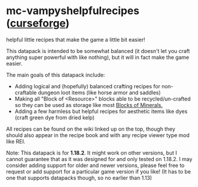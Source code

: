 # mc-vampyshelpfulrecipes (<a href="https://www.curseforge.com/minecraft/mc-addons/vampys-helpful-recipes">curseforge</a>)
<p>helpful little recipes that make the game a little bit easier!</p>

<p>This datapack is intended to be somewhat balanced (it doesn't let you craft anything super powerful with like nothing), but it will in fact make the game easier.</p>

<p>The main goals of this datapack include:</p>
<ul>
<li>Adding logical and (hopefully) balanced crafting recipes for non-craftable dungeon loot items (like horse armor and saddles)</li>
<li>Making all "Block of &lt;Resource&gt;" blocks able to be recycled/un-crafted so they can be used as storage like most <a href="https://minecraft.fandom.com/wiki/Block_of_Mineral">Blocks of Minerals.</a></li>
<li>Adding a few harmless but helpful recipes for aesthetic items like dyes (craft green dye from dried kelp)</li>
</ul>

<p>All recipes can be found on the wiki linked up on the top, though they should also appear in the recipe book and with any recipe viewer type mod like REI.</p>

<p>Note: This datapack is for <strong>1.18.2</strong>. It might work on other versions, but I cannot guarantee that as it was designed for and only tested on 1.18.2. I may consider adding support for older and newer versions, please feel free to request or add support for a particular game version if you like! (It has to be one that supports datapacks though, so no earlier than 1.13)</p>
